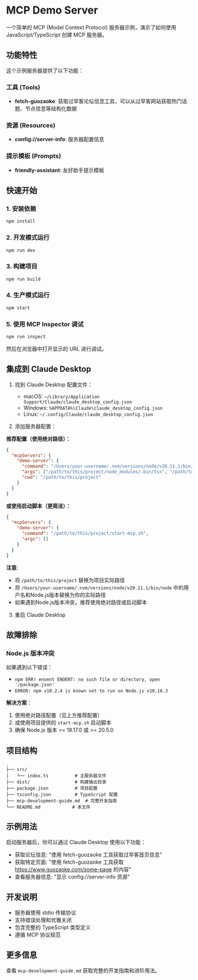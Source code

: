 # MCP Demo Server

一个简单的 MCP (Model Context Protocol) 服务器示例，演示了如何使用 JavaScript/TypeScript 创建 MCP 服务器。

## 功能特性

这个示例服务器提供了以下功能：

### 工具 (Tools)
- **fetch-guozaoke**: 获取过早客论坛信息工具，可以从过早客网站获取热门话题、节点信息等结构化数据

### 资源 (Resources)
- **config://server-info**: 服务器配置信息

### 提示模板 (Prompts)
- **friendly-assistant**: 友好助手提示模板

## 快速开始

### 1. 安装依赖
```bash
npm install
```

### 2. 开发模式运行
```bash
npm run dev
```

### 3. 构建项目
```bash
npm run build
```

### 4. 生产模式运行
```bash
npm start
```

### 5. 使用 MCP Inspector 调试
```bash
npm run inspect
```

然后在浏览器中打开显示的 URL 进行调试。

## 集成到 Claude Desktop

1. 找到 Claude Desktop 配置文件：
   - macOS: `~/Library/Application Support/Claude/claude_desktop_config.json`
   - Windows: `%APPDATA%\Claude\claude_desktop_config.json`
   - Linux: `~/.config/Claude/claude_desktop_config.json`

2. 添加服务器配置：

**推荐配置（使用绝对路径）：**
```json
{
  "mcpServers": {
    "demo-server": {
      "command": "/Users/your-username/.nvm/versions/node/v20.11.1/bin/node",
      "args": ["/path/to/this/project/node_modules/.bin/tsx", "/path/to/this/project/src/index.ts"],
      "cwd": "/path/to/this/project"
    }
  }
}
```

**或使用启动脚本（更简洁）：**
```json
{
  "mcpServers": {
    "demo-server": {
      "command": "/path/to/this/project/start-mcp.sh",
      "args": []
    }
  }
}
```

**注意**: 
- 将 `/path/to/this/project` 替换为项目实际路径
- 将 `/Users/your-username/.nvm/versions/node/v20.11.1/bin/node` 中的用户名和Node.js版本替换为你的实际路径
- 如果遇到Node.js版本冲突，推荐使用绝对路径或启动脚本

3. 重启 Claude Desktop

## 故障排除

### Node.js 版本冲突
如果遇到以下错误：
- `npm ERR! enoent ENOENT: no such file or directory, open '/package.json'`
- `ERROR: npm v10.2.4 is known not to run on Node.js v10.16.3`

**解决方案**：
1. 使用绝对路径配置（见上方推荐配置）
2. 或使用项目提供的 `start-mcp.sh` 启动脚本
3. 确保 Node.js 版本 >= 18.17.0 或 >= 20.5.0

## 项目结构

```
.
├── src/
│   └── index.ts          # 主服务器文件
├── dist/                 # 构建输出目录
├── package.json          # 项目配置
├── tsconfig.json         # TypeScript 配置
├── mcp-development-guide.md  # 完整开发指南
└── README.md            # 本文件
```

## 示例用法

启动服务器后，你可以通过 Claude Desktop 使用以下功能：

- 获取论坛信息: "使用 fetch-guozaoke 工具获取过早客首页信息"
- 获取特定页面: "使用 fetch-guozaoke 工具获取 https://www.guozaoke.com/some-page 的内容"
- 查看服务器信息: "显示 config://server-info 资源"

## 开发说明

- 服务器使用 stdio 传输协议
- 支持错误处理和优雅关闭
- 包含完整的 TypeScript 类型定义
- 遵循 MCP 协议规范

## 更多信息

查看 `mcp-development-guide.md` 获取完整的开发指南和进阶用法。